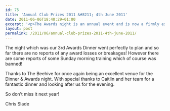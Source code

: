 ```yaml
---
id: 75
title: 'Annual Club Prizes 2011 &#8211; 4th June 2011'
date: 2011-06-06T18:40:29+01:00
excerpt: '<p>The Awards night is an annual event and is now a firmly established part of the Striders calendar.</p>'
layout: post
permalink: /2011/06/annual-club-prizes-2011-4th-june-2011/
---
```

</p> 

The night which was our 3rd Awards Dinner went perfectly to plan and so far there are no reports of any award losses or breakages! However there are some reports of some Sunday morning training which of course was banned!

Thanks to The Beehive for once again being an excellent venue for the Dinner & Awards night. With special thanks to Caitlin and her team for a fantastic dinner and looking after us for the evening.

So don&#8217;t miss it next year!

Chris Slade</p>